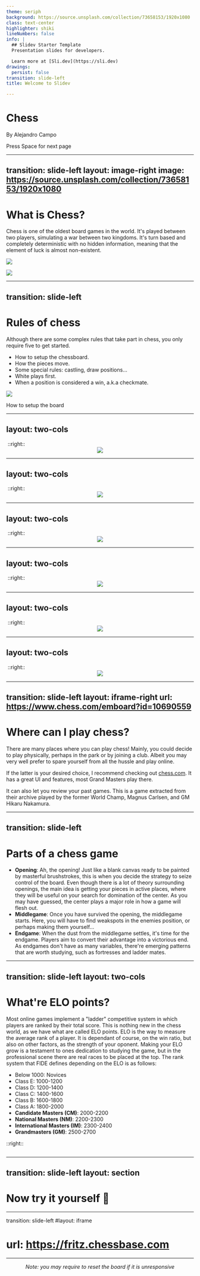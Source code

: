 ```yaml
---
theme: seriph
background: https://source.unsplash.com/collection/73658153/1920x1080
class: text-center
highlighter: shiki
lineNumbers: false
info: |
  ## Slidev Starter Template
  Presentation slides for developers.

  Learn more at [Sli.dev](https://sli.dev)
drawings:
  persist: false
transition: slide-left
title: Welcome to Slidev

---
```


# Chess

By Alejandro Campo

<div class="pt-12">
  <span @click="$slidev.nav.next" class="px-2 py-1 rounded cursor-pointer" hover="bg-white bg-opacity-10">
    Press Space for next page <carbon:arrow-right class="inline"/>
  </span>
</div>


<!--
The last comment block of each slide will be treated as slide notes. It will be visible and editable in Presenter Mode along with the slide. [Read more in the docs](https://sli.dev/guide/syntax.html#notes)
-->

---
transition: slide-left
layout: image-right
image: https://source.unsplash.com/collection/73658153/1920x1080
---

# What is Chess?
Chess is one of the oldest board games in the world. It's played between two players, simulating a war between two kingdoms. It's turn based and completely deterministic with no hidden information, meaning that the element of luck is almost non-existent.

<img src="public/3398_black-king.png" class="absolute w-32 mt-10 rotate-12"  v-motion
:initial="{
  y: 0,
  rotate: 0
}"
:enter="{
  y: 10,
  rotate: 12,
  transition: {
    repeat: Infinity,
    repeatType: 'mirror',
    type: 'spring'
  },
}">

<img src="public/3402_black-knight.png" class="absolute w-32 mt-10 left-56 top-80 rotate-12"  v-motion
:initial="{
  y: 0,
  x: 0,
  rotate: 0
}"
:enter="{
  y: -10,
  x: -10,
  rotate: -12,
  transition: {
    repeat: Infinity,
    repeatType: 'mirror',
    type: 'spring'
  },
}">


---
transition: slide-left
---

# Rules of chess
<div class="flex">
  <div>
    Although there are some complex rules that take part in chess, you only require five to get started.
  
  - How to setup the chessboard.
  - How the pieces move.
  - Some special rules: castling, draw positions...
  - White plays first.
  - When a position is considered a win, a.k.a checkmate.
  
  </div>
  <div>
    <img src="https://images.chesscomfiles.com/uploads/v1/images_users/tiny_mce/erik/phpkX414z.gif" class="w-96" />
    <p class="italic text-center">How to setup the board</p>
  </div>
</div>

---
layout: two-cols
---

<img src="https://www.chessbazaar.com/blog/wp-content/uploads/2019/05/King.gif" alt="">
::right::
<center>
  <img src="public/3398_black-king.png" class="mt-30 w-50 rotate-12"  v-motion
  :initial="{
    y: 0,
    x: 0,
    rotate: 0
  }"
  :enter="{
    y: -50,
    x: -30,
    rotate: 360,
    transition: {
      repeat: Infinity,
      repeatType: 'mirror',
      type: 'spring',
      duration: 3000
    },
  }">
</center>

---
layout: two-cols
---

<img src="https://www.chessbazaar.com/blog/wp-content/uploads/2019/05/Queen.gif" alt="">
::right::
<center>
  <img src="public/3399_black-queen.png" class="mt-30 w-50 rotate-12"  v-motion
  :initial="{
    y: 0,
    x: 0,
    rotate: 0
  }"
  :enter="{
    y: -50,
    x: -30,
    rotate: 360,
    transition: {
      repeat: Infinity,
      repeatType: 'mirror',
      type: 'spring',
      duration: 3000
    },
  }">
</center>


---
layout: two-cols
---

<img src="https://www.chessbazaar.com/blog/wp-content/uploads/2019/05/Bishop.gif" alt="">
::right::
<center>
  <img src="public/3401_black-bishop.png" class="mt-30 w-50 rotate-12"  v-motion
  :initial="{
    y: 0,
    x: 0,
    rotate: 0
  }"
  :enter="{
    y: -50,
    x: -30,
    rotate: 360,
    transition: {
      repeat: Infinity,
      repeatType: 'mirror',
      type: 'spring',
      duration: 3000
    },
  }">
</center>

---
layout: two-cols
---

<img src="https://www.chessbazaar.com/blog/wp-content/uploads/2019/05/Knight.gif" alt="">
::right::
<center>
  <img src="public/3402_black-knight.png" class="mt-30 w-50 rotate-12"  v-motion
  :initial="{
    y: 0,
    x: 0,
    rotate: 0
  }"
  :enter="{
    y: -50,
    x: -30,
    rotate: 360,
    transition: {
      repeat: Infinity,
      repeatType: 'mirror',
      type: 'spring',
      duration: 3000
    },
  }">
</center>

---
layout: two-cols
---

<img src="https://www.chessbazaar.com/blog/wp-content/uploads/2019/05/Rook.gif" alt="">
::right::
<center>
  <img src="public/3400_black-rook.png" class="mt-30 w-50 rotate-12"  v-motion
  :initial="{
    y: 0,
    x: 0,
    rotate: 0
  }"
  :enter="{
    y: -50,
    x: -30,
    rotate: 360,
    transition: {
      repeat: Infinity,
      repeatType: 'mirror',
      type: 'spring',
      duration: 3000
    },
  }">
</center>

---
layout: two-cols
---

<img src="https://www.chessbazaar.com/blog/wp-content/uploads/2019/05/Pawn.gif" alt="">
::right::
<center>
  <img src="public/3403_black-pawn.png" class="mt-30 w-50 rotate-12"  v-motion
  :initial="{
    y: 0,
    x: 0,
    rotate: 0
  }"
  :enter="{
    y: -50,
    x: -30,
    rotate: 360,
    transition: {
      repeat: Infinity,
      repeatType: 'mirror',
      type: 'spring',
      duration: 3000
    },
  }">
</center>


---
transition: slide-left
layout: iframe-right
url: https://www.chess.com/emboard?id=10690559
---

# Where can I play chess?
<div class="flex flex-row">
<div>
  There are many places where you can play chess! Mainly, you could decide to play physically, perhaps in the park or by joining a club. Albeit you may very well prefer to spare yourself from all the hussle and play online.
  
  If the latter is your desired choice, I recommend checking out [chess.com](https://chess.com). It has a great UI and features, most Grand Masters play there.

  It can also let you review your past games. This is a game extracted from their archive played by the former World Champ, Magnus Carlsen, and GM Hikaru Nakamura.
</div>

</div>

---
transition: slide-left
---
# Parts of a chess game
 - **Opening**: Ah, the opening! Just like a blank canvas ready to be painted by masterful brushstrokes, this is when you decide the strategy to seize control of the board. Even though there is a lot of theory surrounding openings, the main idea is getting your pieces in active places, where they will be useful on your search for domination of the center. As you may have guessed, the center plays a major role in how a game will flesh out.
 - **Middlegame**: Once you have survived the opening, the middlegame starts. Here, you will have to find weakspots in the enemies position, or perhaps making them yourself...
 - **Endgame**: When the dust from the middlegame settles, it's time for the endgame. Players aim to convert their advantage into a victorious end. As endgames don't have as many variables, there're emerging patterns that are worth studying, such as fortresses and ladder mates.


---
transition: slide-left
layout: two-cols
---
# What're ELO points?

<div class="text-sm">
  Most online games implement a "ladder" competitive system in which players are ranked by their total score. This is nothing new in the chess world, as we have what are called ELO points. ELO is the way to measure the average rank of a player. It is dependant of course, on the win ratio, but also on other factors, as the strength of your oponent.
  Making your ELO grow is a testament to ones dedication to studying the game, but in the professional scene there are real races to be placed at the top. The rank system that FIDE defines depending on the ELO is as follows:

  <div class="text-sm">

  - Below 1000: Novices
  - Class E: 1000-1200
  - Class D: 1200-1400
  - Class C: 1400-1600
  - Class B: 1600-1800
  - Class A: 1800-2000
  - **Candidate Masters (CM)**: 2000-2200
  - **National Masters (NM)**: 2200-2300
  - **International Masters (IM)**: 2300-2400
  - **Grandmasters (GM)**: 2500-2700
  </div>

</div>


::right::

<img src="/Capture-d’écran-2020-06-25-à-17.15.53.png" class="ml-8 rounded-lg" alt="">

---
transition: slide-left
layout: section
---

<h1 class="font-extrabold text-transparent text-8xl bg-clip-text bg-gradient-to-r from-purple-400 to-pink-600">Now try it  yourself 🤔</h1>


---
transition: slide-left
#layout: iframe
# url: https://fritz.chessbase.com
---

<center>
  <Chessboard></Chessboard>
  
  _Note: you may require to reset the board if it is unresponsive_

</center>








